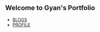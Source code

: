 ## Welcome to Gyan's Portfolio

- [BLOGS](http://www.gyanaranjan.com)
- [PROFILE](http://www.gyanaranjan.com) 

